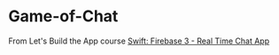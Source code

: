 # Game-of-Chat

From Let's Build the App course [Swift: Firebase 3 - Real Time Chat App](https://www.youtube.com/playlist?list=PL0dzCUj1L5JEfHqwjBV0XFb9qx9cGXwkq)
